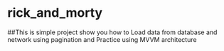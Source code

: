 # rick_and_morty

##This is simple project show you how to Load data from database and network using pagination and Practice using MVVM architecture
## 
